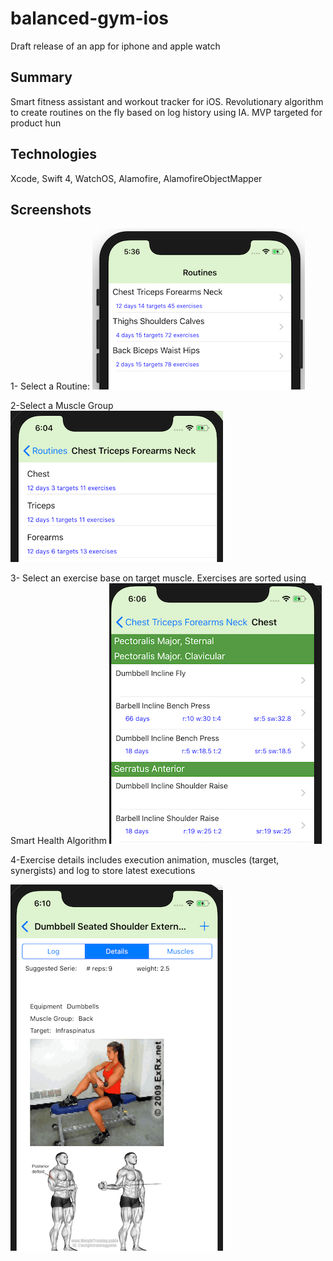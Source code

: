 # balanced-gym-ios

Draft release of an app for iphone and apple watch

## Summary

 Smart fitness assistant and workout tracker for iOS. Revolutionary algorithm to create routines on the fly based on log history using IA. MVP targeted for product hun

## Technologies
 Xcode, Swift 4, WatchOS, Alamofire, AlamofireObjectMapper

## Screenshots
1- Select a Routine:
![routine](./routine.png)

2-Select a Muscle Group
![muscle group](./muscleg.png)

3- Select an exercise base on target muscle. Exercises are sorted using Smart Health Algorithm
![exercise](./exercise.png)

4-Exercise details includes execution animation, muscles (target, synergists) and log to store latest executions

![exercise details](./exercised.png)

